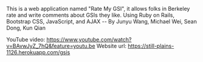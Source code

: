 This is a web application named "Rate My GSI", it allows folks in Berkeley rate and write comments about GSIs they like. Using Ruby on Rails, Bootstrap CSS, JavaScript, and AJAX
-- By Junyu Wang, Michael Wei, Sean Dong, Kun Qian

YouTube video: https://www.youtube.com/watch?v=BAvwJyZ_7hQ&feature=youtu.be
Website url: https://still-plains-1126.herokuapp.com/gsis

